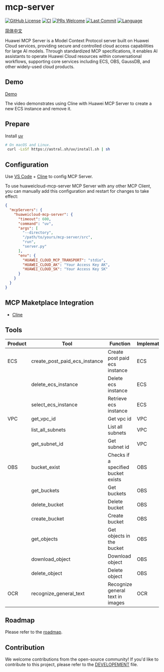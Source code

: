 # mcp-server

[![GitHub License](https://img.shields.io/github/license/manusa/kubernetes-mcp-server)](https://github.com/manusa/kubernetes-mcp-server/blob/main/LICENSE)
[![CI](https://github.com/HuaweiCloudDeveloper/mcp-server/actions/workflows/lint.yaml/badge.svg)](https://github.com/HuaweiCloudDeveloper/mcp-server/actions/workflows/ci.yaml)
[![PRs Welcome](https://img.shields.io/badge/PRs-welcome-brightgreen.svg)](https://github.com/HuaweiCloudDeveloper/mcp-server/pulls)
[![Last Commit](https://img.shields.io/github/last-commit/HuaweiCloudDeveloper/mcp-server)](https://github.com/HuaweiCloudDeveloper/mcp-server/commits/main)
[![Language](https://img.shields.io/github/languages/top/HuaweiCloudDeveloper/mcp-server)](https://github.com/HuaweiCloudDeveloper/mcp-server)

[简体中文](./README_zh.md)

Huawei MCP Server is a Model Context Protocol server built on Huawei Cloud services, providing secure and controlled cloud access capabilities for large AI models. Through standardized MCP specifications, it enables AI assistants to operate Huawei Cloud resources within conversational workflows, supporting core services including ECS, OBS, GaussDB, and other widely-used cloud products.

## Demo

[Demo](https://github.com/user-attachments/assets/f0cdc18f-e3dc-401e-9ed5-5185e710b1a7)

The video demonstrates using Cline with Huawei MCP Server to create a new ECS instance and remove it.

## Prepare

Install [uv](https://github.com/astral-sh/uv)

```sh
# On macOS and Linux.
 curl -LsSf https://astral.sh/uv/install.sh | sh
```

## Configuration

Use [VS Code](https://code.visualstudio.com/) + [Cline](https://cline.bot/) to config MCP Server.

To use huaweicloud-mcp-server MCP Server with any other MCP Client, you can manually add this configuration and restart for changes to take effect:

```json
{
  "mcpServers": {
    "huaweicloud-mcp-server": {
      "timeout": 600,
      "command": "uv",
      "args": [
        "--directory",
        "/path/to/yours/mcp-server/src",
        "run",
        "server.py"
      ],
      "env": {
        "HUAWEI_CLOUD_MCP_TRANSPORT": "stdio",
        "HUAWEI_CLOUD_AK": "Your Access Key AK",
        "HUAWEI_CLOUD_SK": "Your Access Key SK"
      }
    }
  }
}
```

## MCP Maketplace Integration

* [Cline](https://cline.bot/mcp-marketplace)

## Tools

| **Product** | **Tool** | **Function**                        | **Implematation** | **Status** |
| --- | --- |-------------------------------------|-------------------| --- |
| ECS | create_post_paid_ecs_instance | Create post paid ecs instance       | ECS               | Done |
| | delete_ecs_instance | Delete ecs instance                 | ECS               | Done |
| | select_ecs_instance | Retrieve ecs instance               | ECS               | Done |
| VPC | get_vpc_id | Get vpc id                          | VPC               | Done |
| | list_all_subnets | List all subnets                    | VPC               | Done |
| | get_subnet_id | Get subnet id                       | VPC               | Done |
| OBS | bucket_exist | Checks if a specified bucket exists | OBS               | Done |
|  | get_buckets | Get buckets                | OBS               | Done |
|  | delete_bucket | Delete bucket                 | OBS               | Done |
|  | create_bucket | Create bucket                 | OBS               | Done |
|  | get_objects | Get objects in the bucket     | OBS               | Done |
|  | download_object | Download object               | OBS               | Done |
|  | delete_object | Delete object                 | OBS               | Done |
| OCR | recognize_general_text | Recognize general text in images                 | OCR               | Done |

## Roadmap

Please refer to the [roadmap](docs/roadmap.md).

## Contribution

We welcome contributions from the open-source community! 
If you'd like to contribute to this project, please refer to the [DEVELOPEMENT](./docs/develope-mcp-EN.md) file.